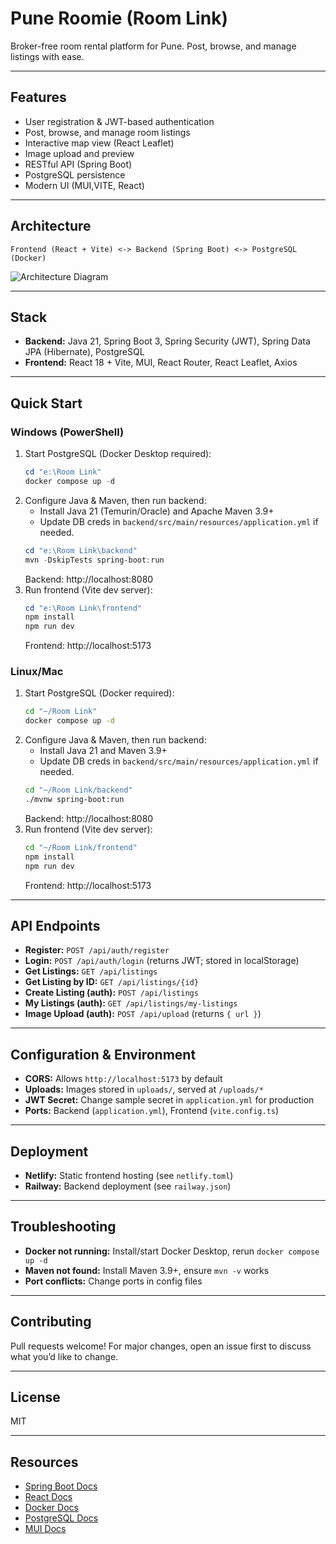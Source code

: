 
# Pune Roomie (Room Link)

Broker-free room rental platform for Pune. Post, browse, and manage listings with ease.

---

## Features
- User registration & JWT-based authentication
- Post, browse, and manage room listings
- Interactive map view (React Leaflet)
- Image upload and preview
- RESTful API (Spring Boot)
- PostgreSQL persistence
- Modern UI (MUI,VITE, React)

---

## Architecture
```
Frontend (React + Vite) <-> Backend (Spring Boot) <-> PostgreSQL (Docker)
```
![Architecture Diagram](https://raw.githubusercontent.com/sanikapawar74/Room-Link/main/docs/architecture.png)

---


## Stack
- **Backend:** Java 21, Spring Boot 3, Spring Security (JWT), Spring Data JPA (Hibernate), PostgreSQL
- **Frontend:** React 18 + Vite, MUI, React Router, React Leaflet, Axios

---


## Quick Start

### Windows (PowerShell)
1. Start PostgreSQL (Docker Desktop required):
	```powershell
	cd "e:\Room Link"
	docker compose up -d
	```
2. Configure Java & Maven, then run backend:
	- Install Java 21 (Temurin/Oracle) and Apache Maven 3.9+
	- Update DB creds in `backend/src/main/resources/application.yml` if needed.
	```powershell
	cd "e:\Room Link\backend"
	mvn -DskipTests spring-boot:run
	```
	Backend: http://localhost:8080
3. Run frontend (Vite dev server):
	```powershell
	cd "e:\Room Link\frontend"
	npm install
	npm run dev
	```
	Frontend: http://localhost:5173

### Linux/Mac
1. Start PostgreSQL (Docker required):
	```bash
	cd "~/Room Link"
	docker compose up -d
	```
2. Configure Java & Maven, then run backend:
	- Install Java 21 and Maven 3.9+
	- Update DB creds in `backend/src/main/resources/application.yml` if needed.
	```bash
	cd "~/Room Link/backend"
	./mvnw spring-boot:run
	```
	Backend: http://localhost:8080
3. Run frontend (Vite dev server):
	```bash
	cd "~/Room Link/frontend"
	npm install
	npm run dev
	```
	Frontend: http://localhost:5173

---


## API Endpoints
- **Register:** `POST /api/auth/register`
- **Login:** `POST /api/auth/login` (returns JWT; stored in localStorage)
- **Get Listings:** `GET /api/listings`
- **Get Listing by ID:** `GET /api/listings/{id}`
- **Create Listing (auth):** `POST /api/listings`
- **My Listings (auth):** `GET /api/listings/my-listings`
- **Image Upload (auth):** `POST /api/upload` (returns `{ url }`)

---


## Configuration & Environment
- **CORS:** Allows `http://localhost:5173` by default
- **Uploads:** Images stored in `uploads/`, served at `/uploads/*`
- **JWT Secret:** Change sample secret in `application.yml` for production
- **Ports:** Backend (`application.yml`), Frontend (`vite.config.ts`)

---

## Deployment
- **Netlify:** Static frontend hosting (see `netlify.toml`)
- **Railway:** Backend deployment (see `railway.json`)


---

## Troubleshooting
- **Docker not running:** Install/start Docker Desktop, rerun `docker compose up -d`
- **Maven not found:** Install Maven 3.9+, ensure `mvn -v` works
- **Port conflicts:** Change ports in config files

---

## Contributing
Pull requests welcome! For major changes, open an issue first to discuss what you’d like to change.

---

## License
MIT

---

## Resources
- [Spring Boot Docs](https://spring.io/projects/spring-boot)
- [React Docs](https://react.dev/)
- [Docker Docs](https://docs.docker.com/)
- [PostgreSQL Docs](https://www.postgresql.org/docs/)
- [MUI Docs](https://mui.com/)
